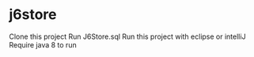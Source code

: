 # j6store
Clone this project
Run J6Store.sql
Run this project with eclipse or intelliJ
Require java 8 to run
